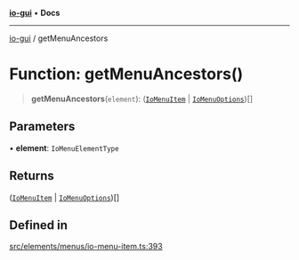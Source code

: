 [**io-gui**](../README.md) • **Docs**

***

[io-gui](../README.md) / getMenuAncestors

# Function: getMenuAncestors()

> **getMenuAncestors**(`element`): ([`IoMenuItem`](../classes/IoMenuItem.md) \| [`IoMenuOptions`](../classes/IoMenuOptions.md))[]

## Parameters

• **element**: `IoMenuElementType`

## Returns

([`IoMenuItem`](../classes/IoMenuItem.md) \| [`IoMenuOptions`](../classes/IoMenuOptions.md))[]

## Defined in

[src/elements/menus/io-menu-item.ts:393](https://github.com/io-gui/io/blob/main/src/elements/menus/io-menu-item.ts#L393)
